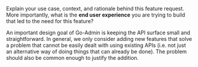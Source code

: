 Explain your use case, context, and rationale behind this feature request. More importantly, what is the **end user experience** you are trying to build that led to the need for this feature?

An important design goal of Go-Admin is keeping the API surface small and straightforward. In general, we only consider adding new features that solve a problem that cannot be easily dealt with using existing APIs (i.e. not just an alternative way of doing things that can already be done). The problem should also be common enough to justify the addition.
